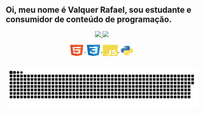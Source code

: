 ## Oi, meu nome é Valquer Rafael, sou estudante e consumidor de conteúdo de programação.
<div align="center">
  <a href="https://github.com/valquerrafa">
  <img height="180em" src="https://github-readme-stats.vercel.app/api?username=valquerrafa&show_icons=true&theme=darcula&include_all_commits=true&count_private=true"/>
  <img height="180em" src="https://github-readme-stats.vercel.app/api/top-langs/?username=valquerrafa&layout=compact&langs_count=7&theme=darcula"/>
</div>
<div align="center" style="display: inline_block"><br>
  <img align="center" alt="HTML" height="30" width="40" src="https://raw.githubusercontent.com/devicons/devicon/master/icons/html5/html5-original.svg">
  <img align="center" alt="CSS" height="30" width="40" src="https://raw.githubusercontent.com/devicons/devicon/master/icons/css3/css3-original.svg">
  <img align="center" alt="JS" height="30" width="40" src="https://raw.githubusercontent.com/devicons/devicon/master/icons/javascript/javascript-plain.svg">
  <img align="center" alt="Python" height="30" width="40" src="https://raw.githubusercontent.com/devicons/devicon/master/icons/python/python-original.svg">
</div>

##
 
<div> 
   
  ![Snake animation](https://github.com/valquerrafa/valquerrafa/blob/output/github-contribution-grid-snake.svg)
 
</div>
